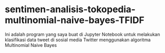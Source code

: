 # sentimen-analisis-tokopedia-multinomial-naive-bayes-TFIDF
Ini adalah program yang saya buat di Jupyter Notebook untuk melakukan klasifikasi data tweet di sosial media Twitter menggunakan algoritma Multinomial Naive Bayes

